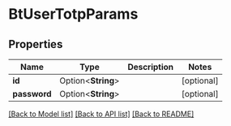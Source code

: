 # BtUserTotpParams

## Properties

Name | Type | Description | Notes
------------ | ------------- | ------------- | -------------
**id** | Option<**String**> |  | [optional]
**password** | Option<**String**> |  | [optional]

[[Back to Model list]](../README.md#documentation-for-models) [[Back to API list]](../README.md#documentation-for-api-endpoints) [[Back to README]](../README.md)



